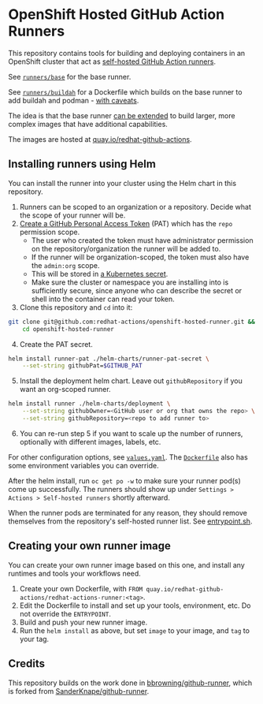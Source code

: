 # OpenShift Hosted GitHub Action Runners

This repository contains tools for building and deploying containers in an OpenShift cluster that act as [self-hosted GitHub Action runners](https://docs.github.com/en/free-pro-team@latest/actions/hosting-your-own-runners/about-self-hosted-runners).

See [`runners/base`](./runners/base) for the base runner.

See [`runners/buildah`](./runners/buildah) for a Dockerfile which builds on the base runner to add buildah and podman - [with caveats](./runners/buildah/README.md).

The idea is that the base runner [can be extended](#creating-your-own-runner-image) to build larger, more complex images that have additional capabilities.

The images are hosted at [quay.io/redhat-github-actions](https://quay.io/redhat-github-actions/).

## Installing runners using Helm

You can install the runner into your cluster using the Helm chart in this repository.

1. Runners can be scoped to an organization or a repository. Decide what the scope of your runner will be.
2. [Create a GitHub Personal Access Token](https://docs.github.com/en/free-pro-team@latest/github/authenticating-to-github/creating-a-personal-access-token) (PAT) which has the `repo` permission scope.
    - The user who created the token must have administrator permission on the repository/organization the runner will be added to.
    - If the runner will be organization-scoped, the token must also have the `admin:org` scope.
    - This will be stored in [a Kubernetes secret](./helm-charts/pat-secret).
    - Make sure the cluster or namespace you are installing into is sufficiently secure, since anyone who can describe the secret or shell into the container can read your token.
3. Clone this repository and `cd` into it:
```bash
git clone git@github.com:redhat-actions/openshift-hosted-runner.git && \
    cd openshift-hosted-runner
```
4. Create the PAT secret.
```bash
helm install runner-pat ./helm-charts/runner-pat-secret \
    --set-string githubPat=$GITHUB_PAT
```
5. Install the deployment helm chart. Leave out `githubRepository` if you want an org-scoped runner.

```bash
helm install runner ./helm-charts/deployment \
    --set-string githubOwner=<GitHub user or org that owns the repo> \
    --set-string githubRepository=<repo to add runner to>
```

6. You can re-run step 5 if you want to scale up the number of runners, optionally with different images, labels, etc.

For other configuration options, see [`values.yaml`](./runner-chart/values.yaml). The [`Dockerfile`](./runners/base/Dockerfile) also has some environment variables you can override.

After the helm install, run `oc get po -w` to make sure your runner pod(s) come up successfully. The runners should show up under `Settings > Actions > Self-hosted runners` shortly afterward.

When the runner pods are terminated for any reason, they should remove themselves from the repository's self-hosted runner list. See [entrypoint.sh](./runners/base/entrypoint.sh).

## Creating your own runner image

You can create your own runner image based on this one, and install any runtimes and tools your workflows need.

1. Create your own Dockerfile, with `FROM quay.io/redhat-github-actions/redhat-actions-runner:<tag>`.
2. Edit the Dockerfile to install and set up your tools, environment, etc. Do not override the `ENTRYPOINT`.
3. Build and push your new runner image.
4. Run the `helm install` as above, but set `image` to your image, and `tag` to your tag.

## Credits
This repository builds on the work done in [bbrowning/github-runner](https://github.com/bbrowning/github-runner), which is forked from [SanderKnape/github-runner](https://github.com/SanderKnape/github-runner).
